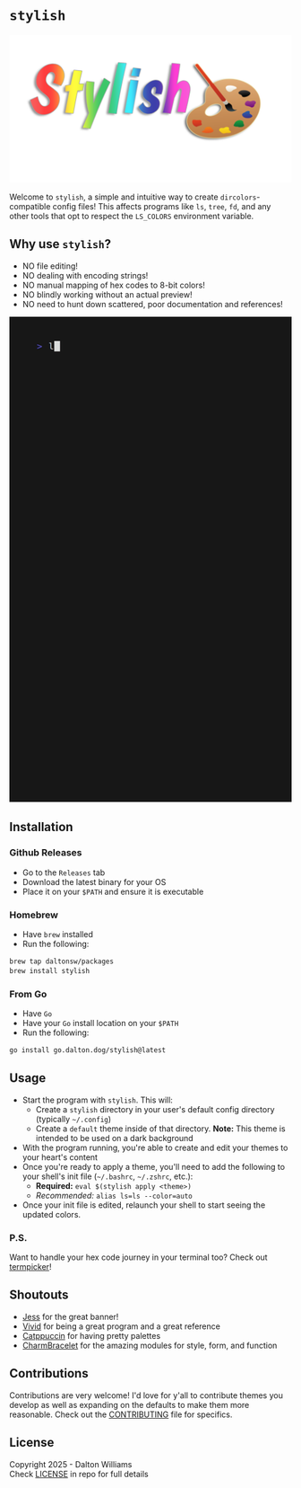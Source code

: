 # `stylish`

![Logo for stylish](./assets/logo.png)

Welcome to `stylish`, a simple and intuitive way to create `dircolors`-compatible config files! This affects programs like `ls`, `tree`, `fd`, and any other tools that opt to respect the `LS_COLORS` environment variable.

## Why use `stylish`?

- NO file editing!
- NO dealing with encoding strings!
- NO manual mapping of hex codes to 8-bit colors!
- NO blindly working without an actual preview!
- NO need to hunt down scattered, poor documentation and references!

![Demo of stylish](./assets/demo.gif)

## Installation

### Github Releases

- Go to the `Releases` tab
- Download the latest binary for your OS
- Place it on your `$PATH` and ensure it is executable

### Homebrew

- Have `brew` installed
- Run the following:
```sh
brew tap daltonsw/packages
brew install stylish
```

### From Go

- Have `Go` 
- Have your `Go` install location on your `$PATH`
- Run the following: 
```sh
go install go.dalton.dog/stylish@latest
```

## Usage

- Start the program with `stylish`. This will:
    - Create a `stylish` directory in your user's default config directory (typically `~/.config`)
    - Create a `default` theme inside of that directory. **Note:** This theme is intended to be used on a dark background
- With the program running, you're able to create and edit your themes to your heart's content
- Once you're ready to apply a theme, you'll need to add the following to your shell's init file (`~/.bashrc`, `~/.zshrc`, etc.):
    - **Required:** `eval $(stylish apply <theme>)`
    - *Recommended:* `alias ls=ls --color=auto`
- Once your init file is edited, relaunch your shell to start seeing the updated colors.

### P.S.

Want to handle your hex code journey in your terminal too? Check out [termpicker](https://github.com/ChausseBenjamin/termpicker)!

## Shoutouts

- [Jess](https://jessicakasper.com) for the great banner!
- [Vivid](https://github.com/sharkdp/vivid) for being a great program and a great reference
- [Catppuccin](https://github.com/catppuccin) for having pretty palettes
- [CharmBracelet](https://github.com/charmbracelet) for the amazing modules for style, form, and function

## Contributions

Contributions are very welcome! I'd love for y'all to contribute themes you develop as well as expanding on the defaults to make them more reasonable. Check out the [CONTRIBUTING](./CONTRIBUTING.md) file for specifics.

## License

Copyright 2025 - Dalton Williams  
Check [LICENSE](./LICENSE.md) in repo for full details
